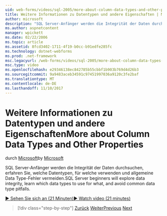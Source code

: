 ```yaml
---
uid: web-forms/videos/sql-2005/more-about-column-data-types-and-other-properties
title: Weitere Informationen zu Datentypen und andere Eigenschaften | Microsoft Docs
author: microsoft
description: "SQL Server-Anfänger werden die Integrität der Daten durchsuchen, erfahren Sie, welche Datentypen, für welche verwenden und allgemeine Data Type-Fehler vermeiden."
ms.author: aspnetcontent
manager: wpickett
ms.date: 02/22/2006
ms.topic: article
ms.assetid: 8fcd3402-1711-4f19-b0cc-b91edfe285fc
ms.technology: dotnet-webforms
ms.prod: .net-framework
msc.legacyurl: /web-forms/videos/sql-2005/more-about-column-data-types-and-other-properties
msc.type: video
ms.openlocfilehash: e29346138ec842785b55cbbf1b903b769d4d26b3
ms.sourcegitcommit: 9a9483aceb34591c97451997036a9120c3fe2baf
ms.translationtype: MT
ms.contentlocale: de-DE
ms.lasthandoff: 11/10/2017
---
```

<a name="more-about-column-data-types-and-other-properties"></a><span data-ttu-id="97e55-103">Weitere Informationen zu Datentypen und andere Eigenschaften</span><span class="sxs-lookup"><span data-stu-id="97e55-103">More about Column Data Types and Other Properties</span></span>
====================
<span data-ttu-id="97e55-104">durch [Microsoft](https://github.com/microsoft)</span><span class="sxs-lookup"><span data-stu-id="97e55-104">by [Microsoft](https://github.com/microsoft)</span></span>

<span data-ttu-id="97e55-105">SQL Server-Anfänger werden die Integrität der Daten durchsuchen, erfahren Sie, welche Datentypen, für welche verwenden und allgemeine Data Type-Fehler vermeiden.</span><span class="sxs-lookup"><span data-stu-id="97e55-105">SQL Server beginners will explore data integrity, learn which data types to use for what, and avoid common data type pitfalls.</span></span>

[<span data-ttu-id="97e55-106">&#9654; Sehen Sie sich an (21 Minuten)</span><span class="sxs-lookup"><span data-stu-id="97e55-106">&#9654; Watch video (21 minutes)</span></span>](https://channel9.msdn.com/Blogs/ASP-NET-Site-Videos/more-about-column-data-types-and-other-properties)

>[!div class="step-by-step"]
<span data-ttu-id="97e55-107">[Zurück](understanding-database-tables-and-records.md)
[Weiter](designing-relational-database-tables.md)</span><span class="sxs-lookup"><span data-stu-id="97e55-107">[Previous](understanding-database-tables-and-records.md)
[Next](designing-relational-database-tables.md)</span></span>
